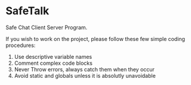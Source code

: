 SafeTalk
========

Safe Chat Client Server Program.

If you wish to work on the project, please follow these few simple coding procedures:
  1) Use descriptive variable names
  2) Comment complex code blocks
  3) Never Throw errors, always catch them when they occur
  4) Avoid static and globals unless it is absolutly unavoidable 
